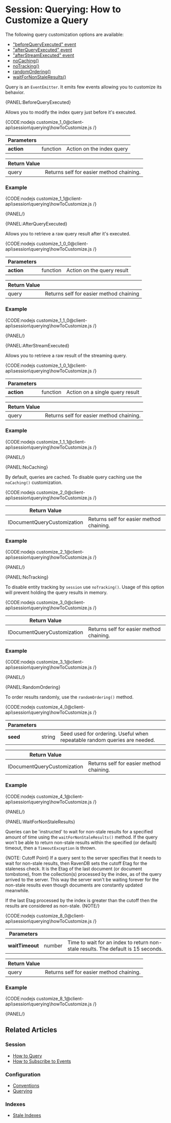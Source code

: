 # Session: Querying: How to Customize a Query

The following query customization options are available:

- ["beforeQueryExecuted" event](../../../client-api/session/querying/how-to-customize-query#beforequeryexecuted)
- ["afterQueryExecuted" event](../../../client-api/session/querying/how-to-customize-query#afterqueryexecuted)
- ["afterStreamExecuted" event](../../../client-api/session/querying/how-to-customize-query#afterstreamexecuted)
- [noCaching()](../../../client-api/session/querying/how-to-customize-query#nocaching)
- [noTracking()](../../../client-api/session/querying/how-to-customize-query#notracking)
- [randomOrdering()](../../../client-api/session/querying/how-to-customize-query#randomordering)
- [waitForNonStaleResults()](../../../client-api/session/querying/how-to-customize-query#waitfornonstaleresults)

Query is an `EventEmitter`. It emits few events allowing you to customize its behavior.

{PANEL:BeforeQueryExecuted}

Allows you to modify the index query just before it's executed.

{CODE:nodejs customize_1_0@client-api\session\querying\howToCustomize.js /}

| Parameters | | |
| ------------- | ------------- | ----- |
| **action** | function | Action on the index query |

| Return Value | |
| ------------- | ----- |
| query | Returns self for easier method chaining. |

### Example

{CODE:nodejs customize_1_1@client-api\session\querying\howToCustomize.js /}

{PANEL/}

{PANEL:AfterQueryExecuted}

Allows you to retrieve a raw query result after it's executed.

{CODE:nodejs customize_1_0_0@client-api\session\querying\howToCustomize.js /}

| Parameters | | |
| ------------- | ------------- | ----- |
| **action** | function | Action on the query result |

| Return Value | |
| ------------- | ----- |
| query | Returns self for easier method chaining |

### Example

{CODE:nodejs customize_1_1_0@client-api\session\querying\howToCustomize.js /}

{PANEL/}

{PANEL:AfterStreamExecuted}

Allows you to retrieve a raw result of the streaming query.

{CODE:nodejs customize_1_0_1@client-api\session\querying\howToCustomize.js /}

| Parameters | | |
| ------------- | ------------- | ----- |
| **action** | function | Action on a single query result |

| Return Value | |
| ------------- | ----- |
| query | Returns self for easier method chaining. |

### Example

{CODE:nodejs customize_1_1_1@client-api\session\querying\howToCustomize.js /}

{PANEL/}

{PANEL:NoCaching}

By default, queries are cached. To disable query caching use the `noCaching()` customization.

{CODE:nodejs customize_2_0@client-api\session\querying\howToCustomize.js /}

| Return Value | |
| ------------- | ----- |
| IDocumentQueryCustomization | Returns self for easier method chaining. |

### Example

{CODE:nodejs customize_2_1@client-api\session\querying\howToCustomize.js /}

{PANEL/}

{PANEL:NoTracking}

To disable entity tracking by `session` use `noTracking()`. Usage of this option will prevent holding the query results in memory.

{CODE:nodejs customize_3_0@client-api\session\querying\howToCustomize.js /}

| Return Value | |
| ------------- | ----- |
| IDocumentQueryCustomization | Returns self for easier method chaining. |

### Example

{CODE:nodejs customize_3_1@client-api\session\querying\howToCustomize.js /}

{PANEL/}

{PANEL:RandomOrdering}

To order results randomly, use the `randomOrdering()` method.

{CODE:nodejs customize_4_0@client-api\session\querying\howToCustomize.js /}

| Parameters | | |
| ------------- | ------------- | ----- |
| **seed** | string | Seed used for ordering. Useful when repeatable random queries are needed. |

| Return Value | |
| ------------- | ----- |
| IDocumentQueryCustomization | Returns self for easier method chaining. |

### Example

{CODE:nodejs customize_4_1@client-api\session\querying\howToCustomize.js /}

{PANEL/}

{PANEL:WaitForNonStaleResults}

Queries can be 'instructed' to wait for non-stale results for a specified amount of time using the `waitForNonStaleResults()` method. If the query won't be able to return 
non-stale results within the specified (or default) timeout, then a `TimeoutException` is thrown.

{NOTE: Cutoff Point}
If a query sent to the server specifies that it needs to wait for non-stale results, then RavenDB sets the cutoff Etag for the staleness check.
It is the Etag of the last document (or document tombstone), from the collection(s) processed by the index, as of the query arrived to the server.
This way the server won't be waiting forever for the non-stale results even though documents are constantly updated meanwhile.

If the last Etag processed by the index is greater than the cutoff then the results are considered as non-stale.
{NOTE/}


{CODE:nodejs customize_8_0@client-api\session\querying\howToCustomize.js /}

| Parameters | | |
| ------------- | ------------- | ----- |
| **waitTimeout** | number | Time to wait for an index to return non-stale results. The default is 15 seconds. |

| Return Value | |
| ------------- | ----- |
| query | Returns self for easier method chaining. |

### Example

{CODE:nodejs customize_8_1@client-api\session\querying\howToCustomize.js /}

{PANEL/}

## Related Articles

### Session

- [How to Query](../../../client-api/session/querying/how-to-query)
- [How to Subscribe to Events](../../../client-api/session/how-to/subscribe-to-events)

### Configuration

- [Conventions](../../../client-api/configuration/conventions)
- [Querying](../../../client-api/configuration/querying)

### Indexes

- [Stale Indexes](../../../indexes/stale-indexes)  
